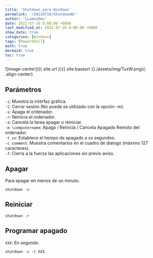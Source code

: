 ```yaml
---
title: 'Shutdown para Windows'
permalink: '/20220716/ShutdownW/'
author: 'LLamasDev'
date: 2022-07-16 8:00:00 +0800
last_modified_at: 2022-07-16 8:00:00 +0800
show_date: true
categories: [Windows]
tags: [PowerShell]
math: true
mermaid: true
toc: true
---
```


![image-center]({{ site.url }}{{ site.baseurl }}./assets/img/TuxW.png){: .align-center}

## Parámetros

`-i`: Muestra la interfaz gráfica.  
`-l`: Cerrar sesión (No puede se utilizado con la opción -m).  
`-s`: Apaga el ordenador.  
`-r`: Reinicia el ordenador.  
`-a`: Cancela la tarea apagar o reiniciar.  
`-m \computername`: Apaga / Reinicia / Cancela Apagado Remoto del ordenador.  
`-t xx`: Establece el tiempo de apagado a xx segundos.  
`-c comment`: Muestra comentarios en el cuadro de dialogo (máximo 127 caracteres).  
`-f`: Cierra a la fuerza las aplicaciones sin previo aviso.

## Apagar

Para apagar en menos de un minuto.
```console
shutdown -s
```

## Reiniciar

```console
shutdown -r
```

## Programar apagado

`XXX`: En segundo.
```console
shutdown -s -t XXX
```